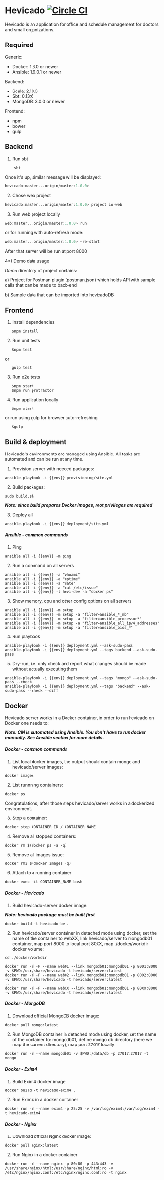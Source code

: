 Hevicado [![Circle CI](https://circleci.com/gh/m-wrona/kunishu-server.svg?style=svg&circle-token=56943cf387202a237dbed64a5f11c89e7d9a6ca7)](https://circleci.com/gh/m-wrona/kunishu-server)
==============

Hevicado is an application for office and schedule management for doctors and small organizations.


## Required

Generic:

* Docker: 1.6.0 or newer
* Ansible: 1.9.0.1 or newer

Backend: 

* Scala: 2.10.3
* Sbt: 0.13:6
* MongoDB: 3.0.0 or newer

Frontend:

* npm
* bower
* gulp

## Backend

1) Run sbt

```scala
    sbt
```

Once it's up, similar message will be displayed:

```scala
hevicado:master...origin/master:1.0.0>
```

2) Chose web project

```scala
hevicado:master...origin/master:1.0.0> project io-web
```

3) Run web project locally

```scala
web:master...origin/master:1.0.0> run
```

or for running with auto-refresh mode:

```scala
web:master...origin/master:1.0.0> ~re-start
```

After that server will be run at port 8000

4*) Demo data usage

*Demo* directory of project contains:

a) Project for Postman plugin (postman.json) which holds API with sample calls that can be made to back-end

b) Sample data that can be imported into hevicadoDB 

## Frontend

1) Install dependencies

```shell
   $npm install
```

2) Run unit tests

```shell
   $npm test
```

or

```shell
   gulp test
```

3) Run e2e tests

```shell
   $npm start
   $npm run protractor
```

4) Run application locally

```shell
   $npm start
```

or run using gulp for browser auto-refreshing:

```shell
   $gulp
```

## Build & deployment

Hevicado's environments are managed using Ansible. All tasks are automated and can be run at any time.

1) Provision server with needed packages:

```shell
ansible-playbook -i {{env}} provisioning/site.yml
```

2) Build packages:

```shell
sudo build.sh
```

***Note: since build prepares Docker images, root privileges are required***

3) Deploy all:

```shell
ansible-playbook -i {{env}} deployment/site.yml
```

##### Ansible - common commands

1) Ping

```shell
ansible all -i {{env}} -m ping
```

2) Run a command on all servers

```shell
ansible all -i {{env}} -a "whoami"
ansible all -i {{env}} -a "uptime"
ansible all -i {{env}} -a "date"
ansible all -i {{env}} -a "cat /etc/issue"
ansible all -i {{env}} -l hevi-dev -a "docker ps"
```

3) Show memory, cpu and other config options on all servers

```shell
ansible all -i {{env}} -m setup
ansible all -i {{env}} -m setup -a "filter=ansible_*_mb"
ansible all -i {{env}} -m setup -a "filter=ansible_processor*"
ansible all -i {{env}} -m setup -a "filter=ansible_all_ipv4_addresses"
ansible all -i {{env}} -m setup -a "filter=ansible_bios_*"
```

4) Run playbook

```shell
ansible-playbook -i {{env}} deployment.yml --ask-sudo-pass
ansible-playbook -i {{env}} deployment.yml --tags backend --ask-sudo-pass
```

5) Dry-run, i.e. only check and report what changes should be made without actually executing them

```shell
ansible-playbook -i {{env}} deployment.yml --tags "mongo" --ask-sudo-pass --check
ansible-playbook -i {{env}} deployment.yml --tags "backend" --ask-sudo-pass --check --diff
```
## Docker

Hevicado server works in a Docker container, in order to run hevicado on Docker one needs to:

***Note: CM is automated using Ansible. You don't have to run docker manually. See Ansible section for more details.***

##### Docker - common commands

1) List local docker images, the output should contain mongo and hevicado/server images:

```shell
docker images
```

2) List runnning containers:

```shell
docker ps
```

Congratulations, after those steps hevicado/server works in a dockerized environment.

3) Stop a container:

```shell
docker stop CONTAINER_ID / CONTAINER_NAME
```

4) Remove all stopped containers:

```shell
docker rm $(docker ps -a -q)
```

5) Remove all images issue:

```shell
docker rmi $(docker images -q)
```

6) Attach to a running container

```shell
docker exec -it CONTAINER_NAME bash
```

##### Docker - Hevicado

1) Build hevicado-server docker image:

***Note: hevicado package must be built first***

```shell
docker build -t hevicado-be .
```

2) Run hevicado/server container in detached mode using docker, set the name of the container to webXX,
link hevicado/server to mongodb01 container, map port 8000 to local port 80XX, map ./docker/workdir docker volume:

```shell
cd ./docker/workdir
```

```shell
docker run -d -P --name web01 --link mongodb01:mongodb01 -p 8001:8000 -v $PWD:/usr/share/hevicado -t hevicado/server:latest
docker run -d -P --name web02 --link mongodb01:mongodb01 -p 8002:8000 -v $PWD:/usr/share/hevicado -t hevicado/server:latest
..
docker run -d -P --name webXX --link mongodb01:mongodb01 -p 80XX:8000 -v $PWD:/usr/share/hevicado -t hevicado/server:latest
```

##### Docker - MongoDB

1) Download official MongoDB docker image:

```shell
docker pull mongo:latest
```

2) Run MongoDB container in detached mode using docker, set the name of the container to: mongodb01, define mongo db directory (here we map the current directory), map port 27017 locally

```shell
docker run -d --name mongodb01 -v $PWD:/data/db -p 27017:27017 -t mongo
```

##### Docker - Exim4

1) Build Exim4 docker image

```shell
docker build -t hevicado-exim4 .
```

2) Run Exim4 in a docker container

```shell
docker run -d --name exim4 -p 25:25 -v /var/log/exim4:/var/log/exim4 -t hevicado-exim4
```

##### Docker - Nginx

1) Download official Nginx docker image:

```shell
docker pull nginx:latest
```

2) Run Nginx in a docker container

```shell
docker run -d --name nginx -p 80:80 -p 443:443 -v /usr/share/nginx/html:/usr/share/nginx/html:ro -v /etc/nginx/nginx.conf:/etc/nginx/nginx.conf:ro -t nginx
```